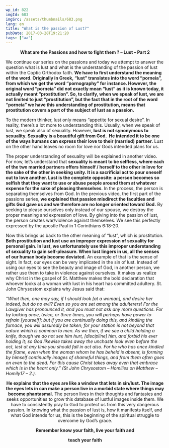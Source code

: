 ```yaml
---
wp_id: 822
imgId: 683
imgSrc: /assets/thumbnails/683.png
lang: en
title: "What is the passion of Lust?"
pubDate: 2017-03-28T19:21:20
tags: ["aa"]
---
```

<!-- page: 6 -->

<p style="text-align: center;"><strong>What are the Passions and how to fight them ? &#8211; Lust &#8211; Part 2<br />
</strong></p>
<p>We continue our series on the passions and today we attempt to answer the question what is lust and what is the understanding of the passion of lust within the Coptic Orthodox faith. <strong>We have to first understand the meaning of the word. Originally in Greek, &#8220;lust&#8221; translates into the word &#8220;porneia&#8221;, from which we get the word &#8220;pornography&#8221; for instance. However, the original word &#8220;porneia&#8221; did not exactly mean &#8220;lust&#8221; as it is known today, it actually meant &#8220;prostitution&#8221;. So, to clarify, when we speak of lust, we are not limited to just &#8220;prostitution&#8221;, but the fact that in the root of the word &#8220;porneia&#8221; we have this understanding of prostitution, means that prostitution covers a part of the subject of lust as a passion.<br />
</strong></p>
<p>To the modern thinker, lust only means &#8220;appetite for sexual desire&#8221;. In reality, there&#8217;s a lot more to understanding this. Usually, when we speak of lust, we speak also of sexuality. However, <strong>lust is not synonymous to sexuality. Sexuality is a beautiful gift from God.  He intended it to be one of the ways humans can express their love to their (married) partner.</strong> Lust on the other hand leaves no room for love nor Gods intended plans for us.</p>
<p>The proper understanding of sexuality will be explained in another video. For now, let&#8217;s understand that <strong>sexuality is meant to be selfless, where each of the two married partners offers himself / herself to the other in love for the sake of the other in seeking unity. It is a sacrificial act to pour oneself out to love another. Lust is the complete opposite: a person becomes so selfish that they want to use or abuse people around them at whatever expense for the sake of pleasing themselves</strong>. In the process, the person is separating themselves from God. In the previous video, the first part of the passions series, <strong>we explained that passion misdirect the faculties and gifts God gave us and we therefore are no longer oriented toward God.</strong> By seeking to please ourselves only instead of our spouse, we destroy the proper meaning and expression of love. By giving into the passion of lust, the person creates war/violence against themselves. We see this perfectly expressed by the apostle Paul in 1 Corinthians 6:18-20.</p>
<p>Now this brings us back to the other meaning of &#8220;lust&#8221;, which is prostitution.<strong> Both prostitution and lust use an improper expression of sexuality for personal gain. In lust, we unfortunately use this improper understanding of sexuality to gain self-pleasure. When lust lingers in us, all the senses of our human body become deviated.</strong> An example of that is the sense of sight. In fact, our eyes can be very implicated in the sin of lust. Instead of using our eyes to see the beauty and image of God, in another person, we rather use them to take in violence against ourselves. It makes us realize why Christ in the gospel of St. Matthew makes the bold declaration that whoever looks at a woman with lust in his heart has committed adultery. St. John Chrysostom explains why Jesus said that:</p>
<p><em>“What then, one may say, if I should look [at a woman], and desire her indeed, but do no evil? Even so you are set among the adulterers! For the Lawgiver has pronounced it, and you must not ask any more questions. For by looking once, twice, or three times, you will perhaps have power to refrain [yourself]; but if you are continually doing this, and kindling the furnace, you will assuredly be taken; for your station is not beyond that nature which is common to men. As we then, if we see a child holding a knife, though we do not see him hurt, [discipline] him, and forbid his ever holding it; so God likewise takes away the unchaste look even before the act, lest at any time you should fall in act also. For he who has once kindled the flame, even when the woman whom he has beheld is absent, is forming by himself continually images of shameful things, and from them often goes on even to the deed. For this cause Christ takes away even that embrace which is in the heart only.” (St John Chrysostom – Homilies on Matthew &#8211; Homily17 – 2.).</em></p>
<p style="text-align: center;"><strong>He explains that the eyes are like a window that lets in sin/lust. The image the eyes lets in can make a person live in a morbid state where things may become phantasmal.</strong> The person lives in their thoughts and fantasies and seeks opportunities to grow this database of lustful images inside them. We have to consistently pray to God to protect us from this very dangerous passion. In knowing what the passion of lust is, how it manifests itself, and what God intends for us, this is the beginning of the spiritual struggle to overcome by God&#8217;s grace.</p>
<p style="text-align: center;"><strong>Remember know your faith, live your faith and</strong></p>
<p style="text-align: center;"><strong> teach your faith</strong></p>
